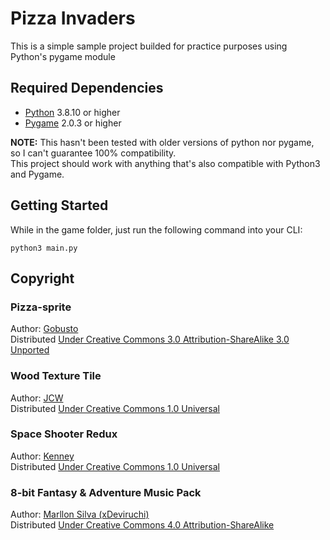 # Pizza Invaders

This is a simple sample project builded for practice purposes using Python's pygame module  

## Required Dependencies  

- [Python](https://www.python.org/downloads/) 3.8.10 or higher
- [Pygame](https://www.pygame.org/wiki/GettingStarted) 2.0.3 or higher  

**NOTE:** This hasn't been tested with older versions of python nor pygame, so I can't guarantee 100% compatibility.  
This project should work with anything that's also compatible with Python3 and Pygame.  

## Getting Started

While in the game folder, just run the following command into your CLI:  

```
python3 main.py
```

## Copyright

### Pizza-sprite
Author: [Gobusto](https://opengameart.org/content/pizza-sprite)  
Distributed [Under Creative Commons 3.0 Attribution-ShareAlike 3.0 Unported](https://creativecommons.org/licenses/by-sa/3.0/)

### Wood Texture Tile
Author: [JCW](https://opengameart.org/content/wood-texture-tiles)  
Distributed [Under Creative Commons 1.0 Universal](https://creativecommons.org/publicdomain/zero/1.0/)

### Space Shooter Redux
Author: [Kenney](https://kenney.nl/assets/space-shooter-redux)  
Distributed [Under Creative Commons 1.0 Universal](https://creativecommons.org/publicdomain/zero/1.0/)

### 8-bit Fantasy & Adventure Music Pack
Author: [Marllon Silva (xDeviruchi)](https://xdeviruchi.itch.io/)  
Distributed [Under Creative Commons 4.0 Attribution-ShareAlike](https://creativecommons.org/licenses/by-sa/4.0/legalcode)
